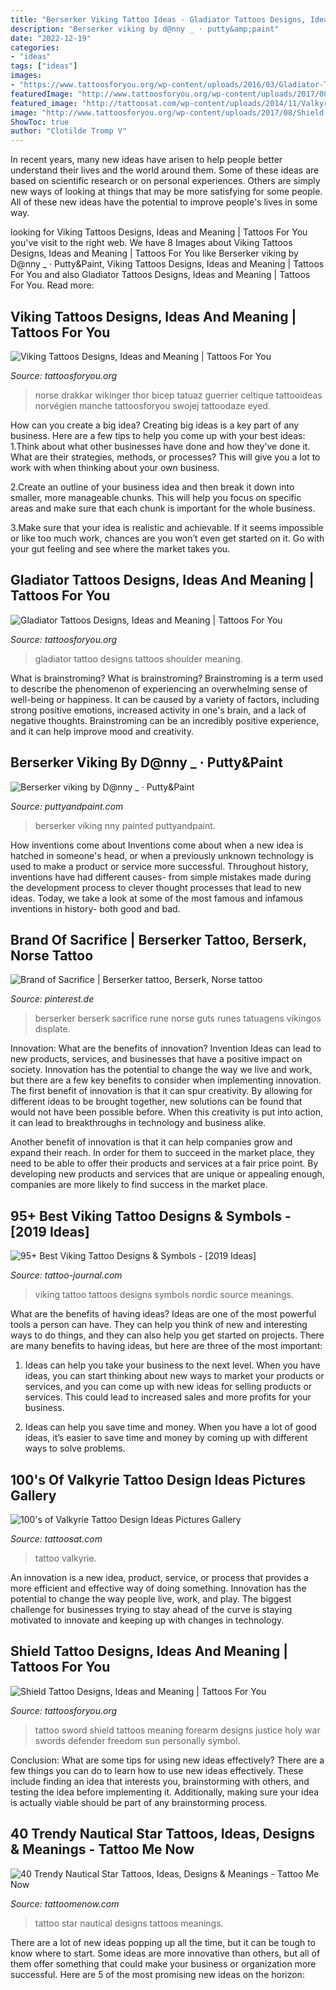 ```yaml
---
title: "Berserker Viking Tattoo Ideas - Gladiator Tattoos Designs, Ideas And Meaning"
description: "Berserker viking by d@nny _ · putty&amp;paint"
date: "2022-12-19"
categories:
- "ideas"
tags: ["ideas"]
images:
- "https://www.tattoosforyou.org/wp-content/uploads/2016/03/Gladiator-Tattoo-Shoulder.jpg"
featuredImage: "http://www.tattoosforyou.org/wp-content/uploads/2017/08/Shield-and-Sword-Tattoo.jpg"
featured_image: "http://tattoosat.com/wp-content/uploads/2014/11/Valkyrie-12.jpg"
image: "http://www.tattoosforyou.org/wp-content/uploads/2017/08/Shield-and-Sword-Tattoo.jpg"
ShowToc: true
author: "Clotilde Tromp V"
---
```



In recent years, many new ideas have arisen to help people better understand their lives and the world around them. Some of these ideas are based on scientific research or on personal experiences. Others are simply new ways of looking at things that may be more satisfying for some people. All of these new ideas have the potential to improve people's lives in some way.

	

		
looking for Viking Tattoos Designs, Ideas and Meaning | Tattoos For You you've visit to the right web. We have 8 Images about Viking Tattoos Designs, Ideas and Meaning | Tattoos For You like Berserker viking by D@nny _ · Putty&amp;Paint, Viking Tattoos Designs, Ideas and Meaning | Tattoos For You and also Gladiator Tattoos Designs, Ideas and Meaning | Tattoos For You. Read more:
		
    
## Viking Tattoos Designs, Ideas And Meaning | Tattoos For You

<img loading=lazy src="https://www.tattoosforyou.org/wp-content/uploads/2013/10/Viking-Tattoos-624x917.jpg" onerror="this.onerror=null;this.src='https://tse4.mm.bing.net/th?id=OIP.eXFvfHpYd6851UFtX4-tmQHaK4&amp;pid=15.1';" alt="Viking Tattoos Designs, Ideas and Meaning | Tattoos For You">

_Source: tattoosforyou.org_

>norse drakkar wikinger thor bicep tatuaz guerrier celtique tattooideas norvégien manche tattoosforyou swojej tattoodaze eyed. 

	

How can you create a big idea?
Creating big ideas is a key part of any business. Here are a few tips to help you come up with your best ideas:
1.Think about what other businesses have done and how they’ve done it. What are their strategies, methods, or processes? This will give you a lot to work with when thinking about your own business.

2.Create an outline of your business idea and then break it down into smaller, more manageable chunks. This will help you focus on specific areas and make sure that each chunk is important for the whole business.

3.Make sure that your idea is realistic and achievable. If it seems impossible or like too much work, chances are you won’t even get started on it. Go with your gut feeling and see where the market takes you.


    
## Gladiator Tattoos Designs, Ideas And Meaning | Tattoos For You

<img loading=lazy src="https://www.tattoosforyou.org/wp-content/uploads/2016/03/Gladiator-Tattoo-Shoulder.jpg" onerror="this.onerror=null;this.src='https://tse1.mm.bing.net/th?id=OIP.wWPAqvNAzoSen_tBOxjx3AHaJ4&amp;pid=15.1';" alt="Gladiator Tattoos Designs, Ideas and Meaning | Tattoos For You">

_Source: tattoosforyou.org_

>gladiator tattoo designs tattoos shoulder meaning. 

	

What is brainstroming?
What is brainstroming? Brainstroming is a term used to describe the phenomenon of experiencing an overwhelming sense of well-being or happiness. It can be caused by a variety of factors, including strong positive emotions, increased activity in one's brain, and a lack of negative thoughts. Brainstroming can be an incredibly positive experience, and it can help improve mood and creativity.

    
## Berserker Viking By D@nny _ · Putty&amp;Paint

<img loading=lazy src="https://www.puttyandpaint.com/images/uploads/artistworks/12005/cache/20170128_140033__sized_l.jpg" onerror="this.onerror=null;this.src='https://tse3.mm.bing.net/th?id=OIP.lx8QkkaGkKcPlUVqkphdRwHaJ4&amp;pid=15.1';" alt="Berserker viking by D@nny _ · Putty&amp;Paint">

_Source: puttyandpaint.com_

>berserker viking nny painted puttyandpaint. 

	

How inventions come about
Inventions come about when a new idea is hatched in someone's head, or when a previously unknown technology is used to make a product or service more successful. Throughout history, inventions have had different causes- from simple mistakes made during the development process to clever thought processes that lead to new ideas. Today, we take a look at some of the most famous and infamous inventions in history- both good and bad.

    
## Brand Of Sacrifice | Berserker Tattoo, Berserk, Norse Tattoo

<img loading=lazy src="https://i.pinimg.com/736x/ce/3e/0c/ce3e0c97cb416f9ccb430dffd30bdf93.jpg" onerror="this.onerror=null;this.src='https://tse1.mm.bing.net/th?id=OIP.x-N7PeTekLmO__pYvtp1mgHaKX&amp;pid=15.1';" alt="Brand of Sacrifice | Berserker tattoo, Berserk, Norse tattoo">

_Source: pinterest.de_

>berserker berserk sacrifice rune norse guts runes tatuagens vikingos displate. 

	

Innovation: What are the benefits of innovation?
Invention Ideas can lead to new products, services, and businesses that have a positive impact on society. Innovation has the potential to change the way we live and work, but there are a few key benefits to consider when implementing innovation. 
The first benefit of innovation is that it can spur creativity. By allowing for different ideas to be brought together, new solutions can be found that would not have been possible before. When this creativity is put into action, it can lead to breakthroughs in technology and business alike. 

Another benefit of innovation is that it can help companies grow and expand their reach. In order for them to succeed in the market place, they need to be able to offer their products and services at a fair price point. By developing new products and services that are unique or appealing enough, companies are more likely to find success in the market place.

    
## 95+ Best Viking Tattoo Designs &amp; Symbols - [2019 Ideas]

<img loading=lazy src="https://tattoo-journal.com/wp-content/uploads/2016/12/Viking-Tattoo-77-650x650.jpg" onerror="this.onerror=null;this.src='https://tse4.mm.bing.net/th?id=OIP.pzkxjcOO4B3y-irihz456QHaHa&amp;pid=15.1';" alt="95+ Best Viking Tattoo Designs &amp; Symbols - [2019 Ideas]">

_Source: tattoo-journal.com_

>viking tattoo tattoos designs symbols nordic source meanings. 

	

What are the benefits of having ideas?
Ideas are one of the most powerful tools a person can have. They can help you think of new and interesting ways to do things, and they can also help you get started on projects. There are many benefits to having ideas, but here are three of the most important: 
1. Ideas can help you take your business to the next level. When you have ideas, you can start thinking about new ways to market your products or services, and you can come up with new ideas for selling products or services. This could lead to increased sales and more profits for your business. 

2. Ideas can help you save time and money. When you have a lot of good ideas, it’s easier to save time and money by coming up with different ways to solve problems.

    
## 100&#039;s Of Valkyrie Tattoo Design Ideas Pictures Gallery

<img loading=lazy src="http://tattoosat.com/wp-content/uploads/2014/11/Valkyrie-12.jpg" onerror="this.onerror=null;this.src='https://tse3.mm.bing.net/th?id=OIP.McDSgbAaTEQb0bFL_Sg7_gHaJ4&amp;pid=15.1';" alt="100&#039;s of Valkyrie Tattoo Design Ideas Pictures Gallery">

_Source: tattoosat.com_

>tattoo valkyrie. 

	

An innovation is a new idea, product, service, or process that provides a more efficient and effective way of doing something. Innovation has the potential to change the way people live, work, and play. The biggest challenge for businesses trying to stay ahead of the curve is staying motivated to innovate and keeping up with changes in technology.

    
## Shield Tattoo Designs, Ideas And Meaning | Tattoos For You

<img loading=lazy src="http://www.tattoosforyou.org/wp-content/uploads/2017/08/Shield-and-Sword-Tattoo.jpg" onerror="this.onerror=null;this.src='https://tse1.mm.bing.net/th?id=OIP._a5h0hrmcQOM2G-R1AsKwwAAAA&amp;pid=15.1';" alt="Shield Tattoo Designs, Ideas and Meaning | Tattoos For You">

_Source: tattoosforyou.org_

>tattoo sword shield tattoos meaning forearm designs justice holy war swords defender freedom sun personally symbol. 

	

Conclusion: What are some tips for using new ideas effectively?
There are a few things you can do to learn how to use new ideas effectively. These include finding an idea that interests you, brainstorming with others, and testing the idea before implementing it. Additionally, making sure your idea is actually viable should be part of any brainstorming process.

    
## 40 Trendy Nautical Star Tattoos, Ideas, Designs &amp; Meanings - Tattoo Me Now

<img loading=lazy src="https://www.tattoomenow.com/tattoo-designs/wp-content/uploads/2020/04/nautical-star-tattoos-33.jpg" onerror="this.onerror=null;this.src='https://tse4.mm.bing.net/th?id=OIP.YSkLPEUOIk32OrKZMI_xfQAAAA&amp;pid=15.1';" alt="40 Trendy Nautical Star Tattoos, Ideas, Designs &amp; Meanings - Tattoo Me Now">

_Source: tattoomenow.com_

>tattoo star nautical designs tattoos meanings. 

	

There are a lot of new ideas popping up all the time, but it can be tough to know where to start. Some ideas are more innovative than others, but all of them offer something that could make your business or organization more successful. Here are 5 of the most promising new ideas on the horizon: 

